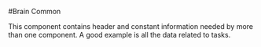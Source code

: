 #Brain Common

This component contains header and constant information needed by more than one component. A good example is all the data related to tasks.

